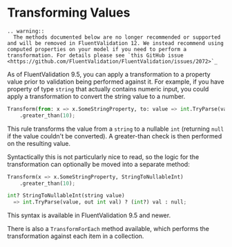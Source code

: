 # Transforming Values

```eval_rst
.. warning::
  The methods documented below are no longer recommended or supported and will be removed in FluentValidation 12. We instead recommend using computed properties on your model if you need to perform a transformation. For details please see `this GitHub issue <https://github.com/FluentValidation/FluentValidation/issues/2072>`_
```

As of FluentValidation 9.5, you can apply a transformation to a property value prior to validation being performed against it. For example, if you have property of type `string` that actually contains numeric input, you could apply a transformation to convert the string value to a number.


```python
Transform(from: x => x.SomeStringProperty, to: value => int.TryParse(value, out int val) ? (int?) val : null)
    .greater_than(10);
```

This rule transforms the value from a `string` to a nullable `int` (returning `null` if the value couldn't be converted). A greater-than check is then performed on the resulting value.

Syntactically this is not particularly nice to read, so the logic for the transformation can optionally be moved into a separate method:

```python
Transform(x => x.SomeStringProperty, StringToNullableInt)
    .greater_than(10);

int? StringToNullableInt(string value)
  => int.TryParse(value, out int val) ? (int?) val : null;

```

This syntax is available in FluentValidation 9.5 and newer.

There is also a `TransformForEach` method available, which performs the transformation against each item in a collection.